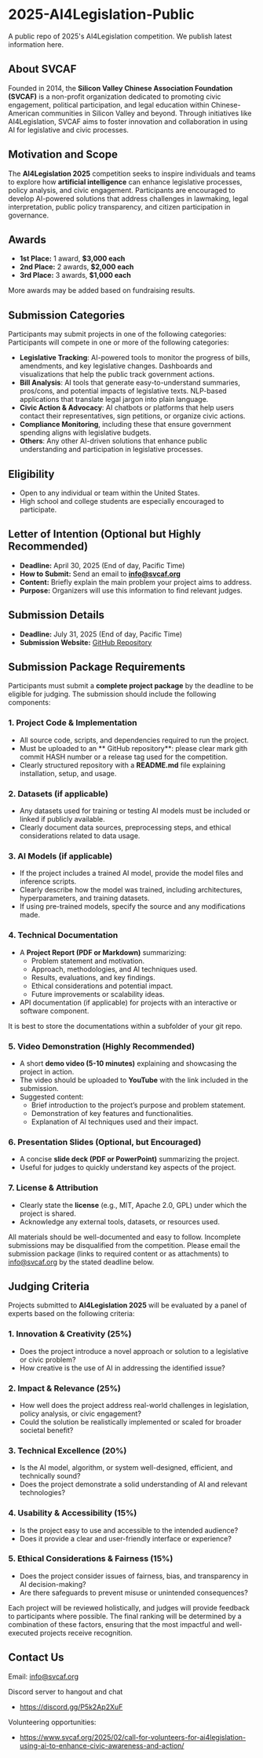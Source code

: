 # 2025-AI4Legislation-Public

A public repo of 2025's AI4Legislation competition. We publish latest information here. 

## About SVCAF  
Founded in 2014, the **Silicon Valley Chinese Association Foundation (SVCAF)** is a non-profit organization dedicated to promoting civic engagement, political participation, and legal education within Chinese-American communities in Silicon Valley and beyond. Through initiatives like AI4Legislation, SVCAF aims to foster innovation and collaboration in using AI for legislative and civic processes.  

## Motivation and Scope  
The **AI4Legislation 2025** competition seeks to inspire individuals and teams to explore how **artificial intelligence** can enhance legislative processes, policy analysis, and civic engagement. Participants are encouraged to develop AI-powered solutions that address challenges in lawmaking, legal interpretation, public policy transparency, and citizen participation in governance.  

## Awards
- **1st Place:** 1 award, **$3,000 each**  
- **2nd Place:** 2 awards, **$2,000 each**  
- **3rd Place:** 3 awards, **$1,000 each**  

More awards may be added based on fundraising results.
  
## Submission Categories  
Participants may submit projects in one of the following categories:  
Participants will compete in one or more of the following categories:
* **Legislative Tracking**: AI-powered tools to monitor the progress of bills, amendments, and key legislative changes.
Dashboards and visualizations that help the public track government actions.
* **Bill Analysis**:  AI tools that generate easy-to-understand summaries, pros/cons, and potential impacts of legislative texts. NLP-based applications that translate legal jargon into plain language.
* **Civic Action & Advocacy**: AI chatbots or platforms that help users contact their representatives, sign petitions, or organize civic actions.
* **Compliance Monitoring**, including these that ensure government spending aligns with legislative budgets.
* **Others**: Any other AI-driven solutions that enhance public understanding and participation in legislative processes.

## Eligibility
- Open to any individual or team within the United States.  
- High school and college students are especially encouraged to participate.  

## Letter of Intention (Optional but Highly Recommended)
- **Deadline:** April 30, 2025 (End of day, Pacific Time)  
- **How to Submit:** Send an email to **info@svcaf.org**  
- **Content:** Briefly explain the main problem your project aims to address.  
- **Purpose:** Organizers will use this information to find relevant judges.  

## Submission Details
- **Deadline:** July 31, 2025 (End of day, Pacific Time)  
- **Submission Website:** [GitHub Repository](https://github.com/svcaf/2025-AI4Legislation-Public)

## Submission Package Requirements  

Participants must submit a **complete project package** by the deadline to be eligible for judging. The submission should include the following components:  

### 1. **Project Code & Implementation**  
- All source code, scripts, and dependencies required to run the project.  
- Must be uploaded to an ** GitHub repository**: please clear mark gith commit HASH number or a release tag used for the competition.
- Clearly structured repository with a **README.md** file explaining installation, setup, and usage.  

### 2. **Datasets (if applicable)**  
- Any datasets used for training or testing AI models must be included or linked if publicly available.  
- Clearly document data sources, preprocessing steps, and ethical considerations related to data usage.  

### 3. **AI Models (if applicable)**  
- If the project includes a trained AI model, provide the model files and inference scripts.  
- Clearly describe how the model was trained, including architectures, hyperparameters, and training datasets.  
- If using pre-trained models, specify the source and any modifications made.  

### 4. **Technical Documentation**  
- A **Project Report (PDF or Markdown)** summarizing:  
  - Problem statement and motivation.  
  - Approach, methodologies, and AI techniques used.  
  - Results, evaluations, and key findings.  
  - Ethical considerations and potential impact.  
  - Future improvements or scalability ideas.  
- API documentation (if applicable) for projects with an interactive or software component.  

It is best to store the documentations within a subfolder of your git repo. 

### 5. **Video Demonstration (Highly Recommended)**  
- A short **demo video (5-10 minutes)** explaining and showcasing the project in action.  
- The video should be uploaded to **YouTube** with the link included in the submission.  
- Suggested content:  
  - Brief introduction to the project’s purpose and problem statement.  
  - Demonstration of key features and functionalities.  
  - Explanation of AI techniques used and their impact.  

### 6. **Presentation Slides (Optional, but Encouraged)**  
- A concise **slide deck (PDF or PowerPoint)** summarizing the project.  
- Useful for judges to quickly understand key aspects of the project.  

### 7. **License & Attribution**  
- Clearly state the **license** (e.g., MIT, Apache 2.0, GPL) under which the project is shared.  
- Acknowledge any external tools, datasets, or resources used.  

All materials should be well-documented and easy to follow. Incomplete submissions may be disqualified from the competition.  Please email the submission package (links to required content or as attachments) to info@svcaf.org by the stated deadline below.

## Judging Criteria  

Projects submitted to **AI4Legislation 2025** will be evaluated by a panel of experts based on the following criteria:  

### 1. **Innovation & Creativity (25%)**  
- Does the project introduce a novel approach or solution to a legislative or civic problem?  
- How creative is the use of AI in addressing the identified issue?  

### 2. **Impact & Relevance (25%)**  
- How well does the project address real-world challenges in legislation, policy analysis, or civic engagement?  
- Could the solution be realistically implemented or scaled for broader societal benefit?  

### 3. **Technical Excellence (20%)**  
- Is the AI model, algorithm, or system well-designed, efficient, and technically sound?  
- Does the project demonstrate a solid understanding of AI and relevant technologies?  

### 4. **Usability & Accessibility (15%)**  
- Is the project easy to use and accessible to the intended audience?  
- Does it provide a clear and user-friendly interface or experience?  

### 5. **Ethical Considerations & Fairness (15%)**  
- Does the project consider issues of fairness, bias, and transparency in AI decision-making?  
- Are there safeguards to prevent misuse or unintended consequences?  

Each project will be reviewed holistically, and judges will provide feedback to participants where possible. The final ranking will be determined by a combination of these factors, ensuring that the most impactful and well-executed projects receive recognition.  

## Contact Us

Email: info@svcaf.org

Discord server to hangout and chat
* https://discord.gg/P5k2Ap2XuF

Volunteering opportunities:
* https://www.svcaf.org/2025/02/call-for-volunteers-for-ai4legislation-using-ai-to-enhance-civic-awareness-and-action/
